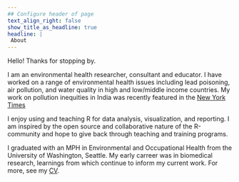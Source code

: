 ```yaml
---
## Configure header of page
text_align_right: false
show_title_as_headline: true
headline: |
 About
---
```

Hello! Thanks for stopping by. 
<!-- this is a subheadline -->
I am an environmental health researcher, consultant and educator. I have worked on a range of environmental health issues including lead poisoning, air pollution, and water quality in high and low/middle income countries. My work on pollution inequities in India was recently featured in the [New York Times](https://www.nytimes.com/interactive/2020/12/17/world/asia/india-pollution-inequality.html)

I enjoy using and teaching R for data analysis, visualization, and reporting. I am inspired by the open source and collaborative nature of the R-community and hope to give back through teaching and training programs. 
  
I graduated with an MPH in Environmental and Occupational Health from the University of Washington, Seattle. My early carreer was in biomedical research, learnings from which continue to inform my current work. For more, see my [CV](https://www.dropbox.com/s/3lm76ndfyhvsb95/Meenakshi_Kushwaha_MPH_MS_Nov_2021.pdf?dl=0). 


